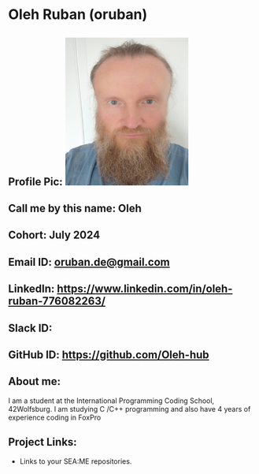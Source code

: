 # Oleh Ruban (oruban)
## Profile Pic: <img src="IMG_20230925_162318.jpg" width="250" height="300" alt="Oleh Ruban's Profile Picture">
## Call me by this name: Oleh
## Cohort: July 2024
## Email ID: oruban.de@gmail.com
## LinkedIn: https://www.linkedin.com/in/oleh-ruban-776082263/
## Slack ID:
## GitHub ID: https://github.com/Oleh-hub
## About me: 
I am a student at the International Programming Coding School, 42Wolfsburg. I am studying C /C++ programming and also have 4 years of experience coding in FoxPro
## Project Links:
- Links to your SEA:ME repositories.
